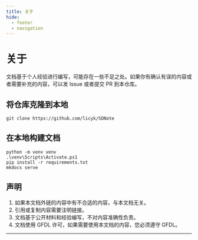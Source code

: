 ```yaml
---
title: 关于
hide:
  - footer
  - navigation
---
```

# 关于
文档基于个人经验进行编写，可能存在一些不足之处。如果你有确认有误的内容或者需要补充的内容，可以发 Issue 或者提交 PR 到本仓库。

## 将仓库克隆到本地
```
git clone https://github.com/licyk/SDNote
```

## 在本地构建文档
```
python -m venv venv
.\venv\Scripts\Activate.ps1
pip install -r requirements.txt
mkdocs serve
```


## 声明

1. 如果本文档外链的内容中有不合适的内容，与本文档无关。
2. 引用或复制内容需要注明链接。
3. 文档基于公开材料和经验编写，不对内容准确性负责。
4. 文档使用 GFDL 许可，如果需要使用本文档的内容，您必须遵守 GFDL。


***


<!--Giscus-->
<script src="https://giscus.app/client.js"
        data-repo="licyk/SDNote"
        data-repo-id="R_kgDOL0EOiA"
        data-category="Comment"
        data-category-id="DIC_kwDOL0EOiM4Ce_qH"
        data-mapping="pathname"
        data-strict="0"
        data-reactions-enabled="1"
        data-emit-metadata="0"
        data-input-position="top"
        data-theme="preferred_color_scheme"
        data-lang="zh-CN"
        crossorigin="anonymous"
        async>
</script>

<canvas
    id="fireworks"
    style="position: fixed; top: 0; left: 0; width: 100vw; height: 100vh; pointer-events: none; z-index: 32767" >
</canvas>
<script src="https://cdn.staticfile.org/animejs/3.2.1/anime.min.js"></script>
<script src="../assets/js/fireworks.min.js"></script>

<canvas
    id="background"
    style="position: fixed; top: 0; left: 0; width: 100vw; height: 100vh; pointer-events: none; z-index: -1">
</canvas>

<!--
<script src="../assets/js/background.min.js"></script>
-->